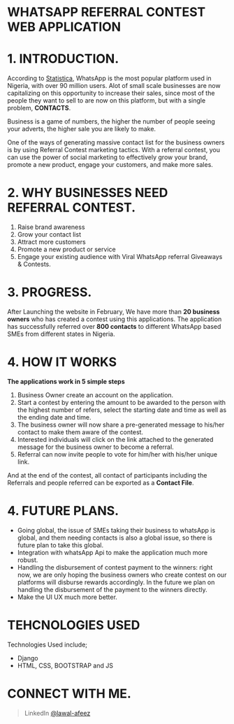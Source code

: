 # WHATSAPP REFERRAL CONTEST WEB APPLICATION
# 1. INTRODUCTION.
According to [Statistica](https://www.statista.com/statistics/1176096/number-of-social-media-users-nigeria/), WhatsApp is the most popular platform used in Nigeria, with over 90 million users. Alot of small scale businesses are now capitalizing on this opportunity to increase their sales, since most of the people they want to sell to are now on this platform, but with a single problem, **CONTACTS**.

Business is a game of numbers, the higher the number of people seeing your adverts, the higher sale you are likely to make.

One of the ways of generating massive contact list for the business owners is by using Referral Contest marketing tactics. With a referral contest, you can use the power of social marketing to effectively grow your brand, promote a new product, engage your customers, and make more sales.


# 2. WHY BUSINESSES NEED REFERRAL CONTEST.
1. Raise brand awareness
2. Grow your contact list
3. Attract more customers 
4. Promote a new product or service
5. Engage your existing audience with Viral WhatsApp referral Giveaways & Contests.


# 3. PROGRESS.
After Launching the website in February, We have more than **20 business owners** who has created a contest using this applications. The application has successfully referred over **800 contacts** to different WhatsApp based SMEs from different states in Nigeria.

# 4. HOW IT WORKS
**The applications work in 5 simple steps**
1. Business Owner create an account on the application.
2. Start a contest by entering the amount to be awarded to the person with the highest number of refers, select the starting date and time as well as the ending date and time.
3. The business owner will now share a pre-generated message to his/her contact to make them aware of the contest.
4. Interested individuals will click on the link attached to the generated message for the business owner to become a referral.
5. Referral can now invite people to vote for him/her with his/her unique link.

And at the end of the contest, all contact of participants including the Referrals and people referred can be exported as a **Contact File**.

# 4. FUTURE PLANS.
- Going global, the issue of SMEs taking their business to whatsApp is global, and them needing contacts is also a global issue, so there is future plan to take this global.
- Integration with whatsApp Api to make the application much more robust.
- Handling the disbursement of contest payment to the winners: right now, we are only hoping the business owners who create contest on our platforms will disburse rewards accordingly. In the future we plan on handling the disbursement of the payment to the winners directly.
- Make the UI UX much more better.


# TEHCNOLOGIES USED
Technologies Used include;
- Django
- HTML, CSS, BOOTSTRAP and JS


# CONNECT WITH ME.
> LinkedIn [@lawal-afeez](https://www.linkedin.com/in/lawal-afeez/)
> 
